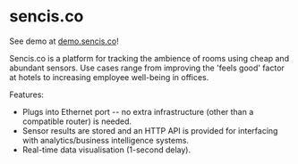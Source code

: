 # sencis.co

See demo at [demo.sencis.co](http://demo.sencis.co/suite.html)!

Sencis.co is a platform for tracking the ambience of rooms using cheap and abundant sensors. Use cases range from improving the 'feels good' factor at hotels to increasing employee well-being in offices.

Features:
* Plugs into Ethernet port -- no extra infrastructure (other than a compatible router) is needed.
* Sensor results are stored and an HTTP API is provided for interfacing with analytics/business intelligence systems.
* Real-time data visualisation (1-second delay).

